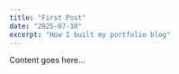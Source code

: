 ```yaml
---
title: "First Post"
date: "2025-07-10"
excerpt: "How I built my portfolio blog"
---
```

Content goes here…